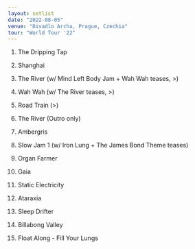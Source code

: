 ```yaml
---
layout: setlist
date: "2022-08-05"
venue: "Divadlo Archa, Prague, Czechia"
tour: "World Tour '22"
---
```



 1. The Dripping Tap

 2. Shanghai

 3. The River
    (w/ Mind Left Body Jam + Wah Wah teases, >)

 4. Wah Wah
    (w/ The River teases, >)

 5. Road Train
    (>)

 6. The River
    (Outro only)

 7. Ambergris

 8. Slow Jam 1
    (w/ Iron Lung + The James Bond Theme teases)

 9. Organ Farmer

10. Gaia

11. Static Electricity

12. Ataraxia

13. Sleep Drifter

14. Billabong Valley

15. Float Along - Fill Your Lungs
